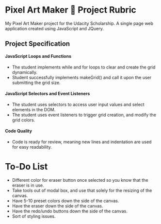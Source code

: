 # Pixel Art Maker 🎨 Project Rubric
My Pixel Art Maker project for the Udacity Scholarship. A single page web application created using JavaScript and JQuery.

## Project Specification

#### JavaScript Loops and Functions
- The student implements while and for loops to clear and create the grid dynamically.
- Student successfully implements makeGrid() and call it upon the user submitting the grid size.

#### JavaScript Selectors and Event Listeners
- The student uses selectors to access user input values and select elements in the DOM.
- The student uses event listeners to trigger grid creation, and modify the grid colors.

#### Code Quality
- Code is ready for review, meaning new lines and indentation are used for easy readability.





# To-Do List
- Different color for eraser button once selected so you know that the eraser is in use.
- Take tools out of modal box, and use that solely for the resizing of the canvas.
- Have 5-10 preset colors down the side of the canvas.
- Have the eraser down the side of the canvas.
- Have the redo/undo buttons down the side of the canvas.
- Sort of styling issues.
